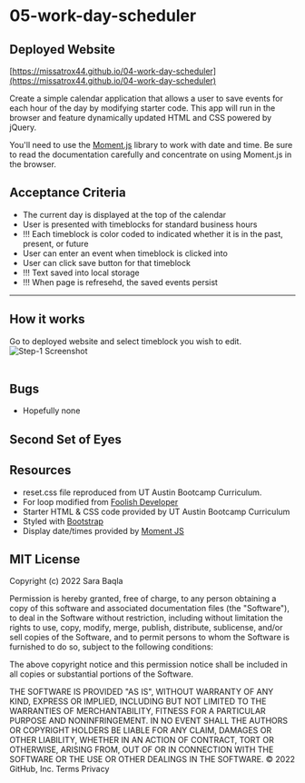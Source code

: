 # 05-work-day-scheduler

## Deployed Website

[https://missatrox44.github.io/04-work-day-scheduler](https://missatrox44.github.io/04-work-day-scheduler)


Create a simple calendar application that allows a user to save events for each hour of the day by modifying starter code. This app will run in the browser and feature dynamically updated HTML and CSS powered by jQuery.

You'll need to use the [Moment.js](https://momentjs.com/) library to work with date and time. Be sure to read the documentation carefully and concentrate on using Moment.js in the browser.

## Acceptance Criteria
* The current day is displayed at the top of the calendar
* User is presented with timeblocks for standard business hours
* !!! Each timeblock is color coded to indicated whether it is in the past, present, or future
* User can enter an event when timeblock is clicked into
* User can click save button for that timeblock 
* !!! Text saved into local storage
* !!! When page is refresehd, the saved events persist

---
## How it works
Go to deployed website and select timeblock you wish to edit.
![Step-1 Screenshot]()<br><br>

## Bugs

* Hopefully none

## Second Set of Eyes


## Resources

* reset.css file reproduced from UT Austin Bootcamp Curriculum.<br>
* For loop modified from [Foolish Developer](https://dev.to/code_mystery)
* Starter HTML & CSS code provided by UT Austin Bootcamp Curriculum
* Styled with [Bootstrap](https://getbootstrap.com/docs/4.6/getting-started/introduction/)
* Display date/times provided by [Moment JS](https://momentjs.com/)


## MIT License

Copyright (c) 2022 Sara Baqla

Permission is hereby granted, free of charge, to any person obtaining a copy
of this software and associated documentation files (the "Software"), to deal
in the Software without restriction, including without limitation the rights
to use, copy, modify, merge, publish, distribute, sublicense, and/or sell
copies of the Software, and to permit persons to whom the Software is
furnished to do so, subject to the following conditions:

The above copyright notice and this permission notice shall be included in all
copies or substantial portions of the Software.

THE SOFTWARE IS PROVIDED "AS IS", WITHOUT WARRANTY OF ANY KIND, EXPRESS OR
IMPLIED, INCLUDING BUT NOT LIMITED TO THE WARRANTIES OF MERCHANTABILITY,
FITNESS FOR A PARTICULAR PURPOSE AND NONINFRINGEMENT. IN NO EVENT SHALL THE
AUTHORS OR COPYRIGHT HOLDERS BE LIABLE FOR ANY CLAIM, DAMAGES OR OTHER
LIABILITY, WHETHER IN AN ACTION OF CONTRACT, TORT OR OTHERWISE, ARISING FROM,
OUT OF OR IN CONNECTION WITH THE SOFTWARE OR THE USE OR OTHER DEALINGS IN THE
SOFTWARE.
© 2022 GitHub, Inc.
Terms
Privacy
